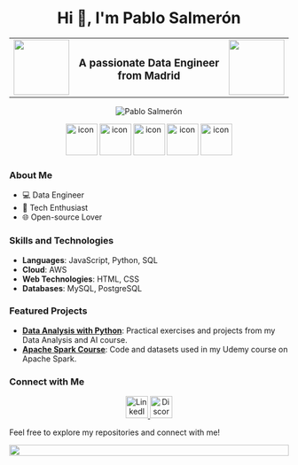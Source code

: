 <h1 align="center">Hi 👋, I'm Pablo Salmerón</h1>

<div align="center">
  <table style="border: none;">
    <tr>
      <td align="left" style="border: none;">
        <img src="https://media.giphy.com/media/9KraFugzoAnp6CXsCH/giphy.gif" width="100" height="100">
      </td>
      <td align="center" style="border: none;">
        <h3 align="center">A passionate Data Engineer from Madrid</h3>
      </td>
      <td align="right" style="border: none;">
        <img src="https://media.giphy.com/media/9KraFugzoAnp6CXsCH/giphy.gif" width="100" height="100">
      </td>
    </tr>
  </table>
</div>

<p align="center">
 <img src="https://komarev.com/ghpvc/?username=pablosalme&label=Profile%20views&color=0e75b6&style=flat" alt="Pablo Salmerón" />
</p>

<div align="center">
 <img src="https://techstack-generator.vercel.app/mysql-icon.svg" alt="icon" width="57" height="57" />
 <img src="https://techstack-generator.vercel.app/github-icon.svg" alt="icon" width="57" height="57" />
 <img src="https://techstack-generator.vercel.app/python-icon.svg" alt="icon" width="57" height="57" />
 <img src="https://techstack-generator.vercel.app/aws-icon.svg" alt="icon" width="57" height="57" />
 <img src="https://techstack-generator.vercel.app/docker-icon.svg" alt="icon" width="57" height="57" />
</div>

### About Me
- 💻 Data Engineer
- 🚀 Tech Enthusiast
- 🌐 Open-source Lover

### Skills and Technologies
- **Languages**: JavaScript, Python, SQL
- **Cloud**: AWS
- **Web Technologies**: HTML, CSS
- **Databases**: MySQL, PostgreSQL

### Featured Projects
- **[Data Analysis with Python](https://github.com/pablosalme/analisis_datos_python)**: Practical exercises and projects from my Data Analysis and AI course.
- **[Apache Spark Course](https://github.com/pablosalme/pyspark_course)**: Code and datasets used in my Udemy course on Apache Spark.

### Connect with Me

<div align="center">
  <a href="https://www.linkedin.com/in/pablo-salmeron/" target="_blank">
    <img src="https://techstack-generator.vercel.app/linkedin-icon.svg" alt="LinkedIn icon" width="40" height="40" />
  </a>
  <a href="https://discord.com/users/salme.tmp" target="_blank">
    <img src="https://techstack-generator.vercel.app/discord-icon.svg" alt="Discord icon" width="40" height="40" />
  </a>
</div>

Feel free to explore my repositories and connect with me!

<img src="https://i.imgur.com/dBaSKWF.gif" height="20" width="100%">
